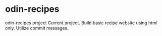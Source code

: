 # odin-recipes
odin-recipes project
Current project. Build basic recipe website using html only. 
Utilize commit messages.